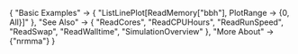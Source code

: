 {
  "Basic Examples" -> {
    "ListLinePlot[ReadMemory[\"bbh\"], PlotRange -> {0, All}]"
    },
  "See Also" -> {
   "ReadCores",
   "ReadCPUHours",
   "ReadRunSpeed",
   "ReadSwap",
   "ReadWalltime",
   "SimulationOverview"
   },
  "More About" -> {"nrmma"}
}
